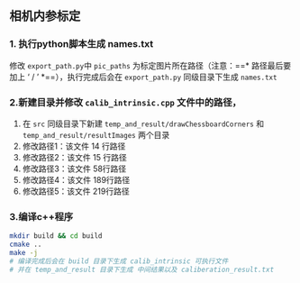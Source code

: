 ## 相机内参标定

### 1. 执行python脚本生成 names.txt

修改 `export_path.py`中 `pic_paths` 为标定图片所在路径（注意：==* 路径最后要加上 ‘ / ’ *==），执行完成后会在 `export_path.py` 同级目录下生成 `names.txt`

### 2.新建目录并修改 `calib_intrinsic.cpp` 文件中的路径，

1. 在 `src` 同级目录下新建 `temp_and_result/drawChessboardCorners`   和 `temp_and_result/resultImages` 两个目录
2. 修改路径1：该文件 14 行路径
3. 修改路径2：该文件 15 行路径
4. 修改路径3：该文件 58行路径
5. 修改路径4：该文件 189行路径
6. 修改路径5：该文件 219行路径

### 3.编译c++程序

```bash
mkdir build && cd build
cmake ..
make -j
# 编译完成后会在 build 目录下生成 calib_intrinsic 可执行文件
# 并在 temp_and_result 目录下生成 中间结果以及 caliberation_result.txt
```

